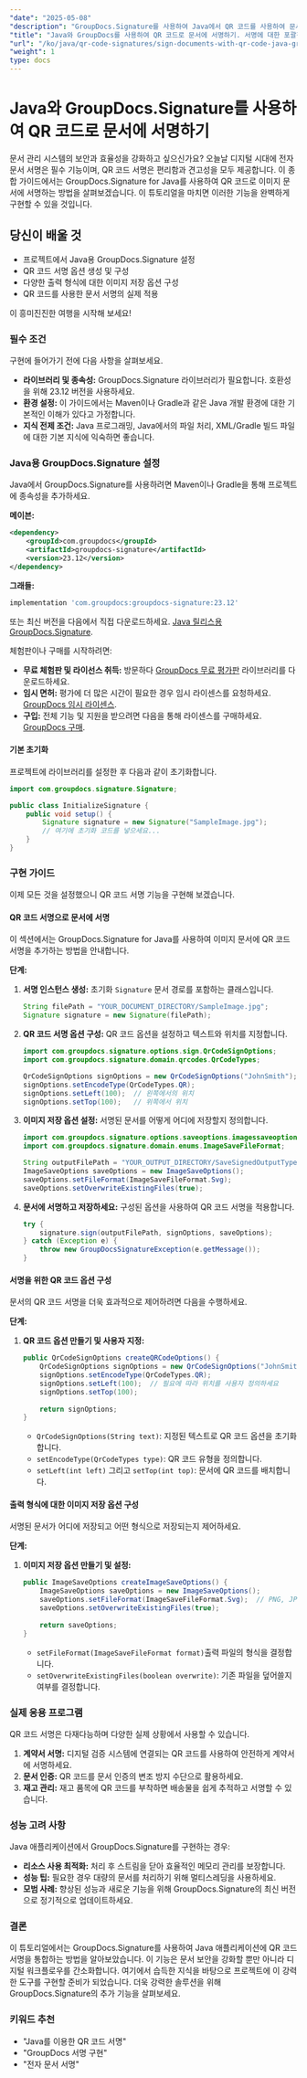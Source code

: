```yaml
---
"date": "2025-05-08"
"description": "GroupDocs.Signature를 사용하여 Java에서 QR 코드를 사용하여 문서에 전자 서명하는 방법을 알아보세요. 문서 관리 시스템의 보안과 효율성을 강화하세요."
"title": "Java와 GroupDocs를 사용하여 QR 코드로 문서에 서명하기. 서명에 대한 포괄적인 가이드"
"url": "/ko/java/qr-code-signatures/sign-documents-with-qr-code-java-groupdocs-signature/"
"weight": 1
type: docs
---
```

# Java와 GroupDocs.Signature를 사용하여 QR 코드로 문서에 서명하기

문서 관리 시스템의 보안과 효율성을 강화하고 싶으신가요? 오늘날 디지털 시대에 전자 문서 서명은 필수 기능이며, QR 코드 서명은 편리함과 견고성을 모두 제공합니다. 이 종합 가이드에서는 GroupDocs.Signature for Java를 사용하여 QR 코드로 이미지 문서에 서명하는 방법을 살펴보겠습니다. 이 튜토리얼을 마치면 이러한 기능을 완벽하게 구현할 수 있을 것입니다.

## 당신이 배울 것
- 프로젝트에서 Java용 GroupDocs.Signature 설정
- QR 코드 서명 옵션 생성 및 구성
- 다양한 출력 형식에 대한 이미지 저장 옵션 구성
- QR 코드를 사용한 문서 서명의 실제 적용

이 흥미진진한 여행을 시작해 보세요!

### 필수 조건
구현에 들어가기 전에 다음 사항을 살펴보세요.

- **라이브러리 및 종속성:** GroupDocs.Signature 라이브러리가 필요합니다. 호환성을 위해 23.12 버전을 사용하세요.
- **환경 설정:** 이 가이드에서는 Maven이나 Gradle과 같은 Java 개발 환경에 대한 기본적인 이해가 있다고 가정합니다.
- **지식 전제 조건:** Java 프로그래밍, Java에서의 파일 처리, XML/Gradle 빌드 파일에 대한 기본 지식에 익숙하면 좋습니다.

### Java용 GroupDocs.Signature 설정
Java에서 GroupDocs.Signature를 사용하려면 Maven이나 Gradle을 통해 프로젝트에 종속성을 추가하세요.

**메이븐:**
```xml
<dependency>
    <groupId>com.groupdocs</groupId>
    <artifactId>groupdocs-signature</artifactId>
    <version>23.12</version>
</dependency>
```

**그래들:**
```gradle
implementation 'com.groupdocs:groupdocs-signature:23.12'
```

또는 최신 버전을 다음에서 직접 다운로드하세요. [Java 릴리스용 GroupDocs.Signature](https://releases.groupdocs.com/signature/java/).

체험판이나 구매를 시작하려면:
- **무료 체험판 및 라이선스 취득:** 방문하다 [GroupDocs 무료 평가판](https://releases.groupdocs.com/signature/java/) 라이브러리를 다운로드하세요.
- **임시 면허:** 평가에 더 많은 시간이 필요한 경우 임시 라이센스를 요청하세요. [GroupDocs 임시 라이센스](https://purchase.groupdocs.com/temporary-license/).
- **구입:** 전체 기능 및 지원을 받으려면 다음을 통해 라이센스를 구매하세요. [GroupDocs 구매](https://purchase.groupdocs.com/buy).

#### 기본 초기화
프로젝트에 라이브러리를 설정한 후 다음과 같이 초기화합니다.
```java
import com.groupdocs.signature.Signature;

public class InitializeSignature {
    public void setup() {
        Signature signature = new Signature("SampleImage.jpg");
        // 여기에 초기화 코드를 넣으세요...
    }
}
```

### 구현 가이드
이제 모든 것을 설정했으니 QR 코드 서명 기능을 구현해 보겠습니다.

#### QR 코드 서명으로 문서에 서명
이 섹션에서는 GroupDocs.Signature for Java를 사용하여 이미지 문서에 QR 코드 서명을 추가하는 방법을 안내합니다.

**단계:**
1. **서명 인스턴스 생성:** 초기화 `Signature` 문서 경로를 포함하는 클래스입니다.
   ```java
   String filePath = "YOUR_DOCUMENT_DIRECTORY/SampleImage.jpg";
   Signature signature = new Signature(filePath);
   ```

2. **QR 코드 서명 옵션 구성:** QR 코드 옵션을 설정하고 텍스트와 위치를 지정합니다.
   ```java
   import com.groupdocs.signature.options.sign.QrCodeSignOptions;
   import com.groupdocs.signature.domain.qrcodes.QrCodeTypes;

   QrCodeSignOptions signOptions = new QrCodeSignOptions("JohnSmith");
   signOptions.setEncodeType(QrCodeTypes.QR);
   signOptions.setLeft(100);  // 왼쪽에서의 위치
   signOptions.setTop(100);   // 위쪽에서 위치
   ```

3. **이미지 저장 옵션 설정:** 서명된 문서를 어떻게 어디에 저장할지 정의합니다.
   ```java
   import com.groupdocs.signature.options.saveoptions.imagessaveoptions.ImageSaveOptions;
   import com.groupdocs.signature.domain.enums.ImageSaveFileFormat;

   String outputFilePath = "YOUR_OUTPUT_DIRECTORY/SaveSignedOutputType/SampleJPG.svg";
   ImageSaveOptions saveOptions = new ImageSaveOptions();
   saveOptions.setFileFormat(ImageSaveFileFormat.Svg);
   saveOptions.setOverwriteExistingFiles(true);
   ```

4. **문서에 서명하고 저장하세요:** 구성된 옵션을 사용하여 QR 코드 서명을 적용합니다.
   ```java
   try {
       signature.sign(outputFilePath, signOptions, saveOptions);
   } catch (Exception e) {
       throw new GroupDocsSignatureException(e.getMessage());
   }
   ```

#### 서명을 위한 QR 코드 옵션 구성
문서의 QR 코드 서명을 더욱 효과적으로 제어하려면 다음을 수행하세요.

**단계:**
1. **QR 코드 옵션 만들기 및 사용자 지정:**
    ```java
    public QrCodeSignOptions createQRCodeOptions() {
        QrCodeSignOptions signOptions = new QrCodeSignOptions("JohnSmith");
        signOptions.setEncodeType(QrCodeTypes.QR);
        signOptions.setLeft(100);  // 필요에 따라 위치를 사용자 정의하세요
        signOptions.setTop(100);
        
        return signOptions;
    }
    ```
   - `QrCodeSignOptions(String text)`: 지정된 텍스트로 QR 코드 옵션을 초기화합니다.
   - `setEncodeType(QrCodeTypes type)`: QR 코드 유형을 정의합니다.
   - `setLeft(int left)` 그리고 `setTop(int top)`: 문서에 QR 코드를 배치합니다.

#### 출력 형식에 대한 이미지 저장 옵션 구성
서명된 문서가 어디에 저장되고 어떤 형식으로 저장되는지 제어하세요.

**단계:**
1. **이미지 저장 옵션 만들기 및 설정:**
    ```java
    public ImageSaveOptions createImageSaveOptions() {
        ImageSaveOptions saveOptions = new ImageSaveOptions();
        saveOptions.setFileFormat(ImageSaveFileFormat.Svg);  // PNG, JPG 등 다른 형식으로 변경할 수 있습니다.
        saveOptions.setOverwriteExistingFiles(true);
        
        return saveOptions;
    }
    ```
   - `setFileFormat(ImageSaveFileFormat format)`출력 파일의 형식을 결정합니다.
   - `setOverwriteExistingFiles(boolean overwrite)`: 기존 파일을 덮어쓸지 여부를 결정합니다.

### 실제 응용 프로그램
QR 코드 서명은 다재다능하며 다양한 실제 상황에서 사용할 수 있습니다.
1. **계약서 서명:** 디지털 검증 시스템에 연결되는 QR 코드를 사용하여 안전하게 계약서에 서명하세요.
2. **문서 인증:** QR 코드를 문서 인증의 변조 방지 수단으로 활용하세요.
3. **재고 관리:** 재고 품목에 QR 코드를 부착하면 배송물을 쉽게 추적하고 서명할 수 있습니다.

### 성능 고려 사항
Java 애플리케이션에서 GroupDocs.Signature를 구현하는 경우:
- **리소스 사용 최적화:** 처리 후 스트림을 닫아 효율적인 메모리 관리를 보장합니다.
- **성능 팁:** 필요한 경우 대량의 문서를 처리하기 위해 멀티스레딩을 사용하세요.
- **모범 사례:** 향상된 성능과 새로운 기능을 위해 GroupDocs.Signature의 최신 버전으로 정기적으로 업데이트하세요.

### 결론
이 튜토리얼에서는 GroupDocs.Signature를 사용하여 Java 애플리케이션에 QR 코드 서명을 통합하는 방법을 알아보았습니다. 이 기능은 문서 보안을 강화할 뿐만 아니라 디지털 워크플로우를 간소화합니다. 여기에서 습득한 지식을 바탕으로 프로젝트에 이 강력한 도구를 구현할 준비가 되었습니다. 더욱 강력한 솔루션을 위해 GroupDocs.Signature의 추가 기능을 살펴보세요.

### 키워드 추천
- "Java를 이용한 QR 코드 서명"
- "GroupDocs 서명 구현"
- "전자 문서 서명"